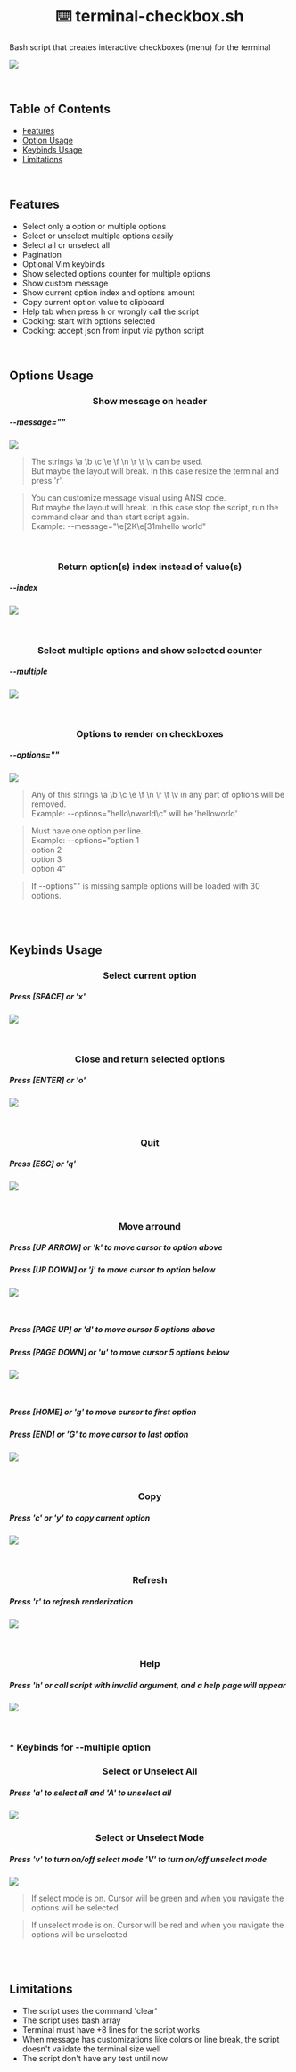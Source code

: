 # <div align="center">⌨️ terminal-checkbox.sh</div>

Bash script that creates interactive checkboxes (menu) for the terminal

![](demo/example.gif)

<br />

## Table of Contents

- [ Features ](#features)
- [ Option Usage ](#options-usage)
- [ Keybinds Usage ](#keybinds-usage)
- [ Limitations ](#limitations)

<br />

## Features

- Select only a option or multiple options
- Select or unselect multiple options easily
- Select all or unselect all
- Pagination
- Optional Vim keybinds
- Show selected options counter for multiple options
- Show custom message
- Show current option index and options amount
- Copy current option value to clipboard
- Help tab when press h or wrongly call the script
- Cooking: start with options selected
- Cooking: accept json from input via python script

<br />

## Options Usage

### <div align="center">Show message on header</div>

##### --message=""

![](demo/message.gif)

> The strings \a \b \c \e \f \n \r \t \v can be used. <br />
> But maybe the layout will break. In this case resize the terminal and press 'r'.

> You can customize message visual using ANSI code. <br />
> But maybe the layout will break. In this case stop the script, run the command clear and than start script again. <br />
> Example: --message="\e[2K\e[31mhello world"

<br />

### <div align="center">Return option(s) index instead of value(s)</div>

##### --index

![](demo/index.gif)

<br />

### <div align="center">Select multiple options and show selected counter</div>

##### --multiple

![](demo/default_and_multiple.gif)

<br />

### <div align="center">Options to render on checkboxes</div>

##### --options=""

![](demo/example.gif)

> Any of this strings \a \b \c \e \f \n \r \t \v in any part of options will be removed. <br />
> Example: --options="hello\nworld\c" will be 'helloworld'

> Must have one option per line. <br />
> Example:
> --options="option 1 <br />
> option 2 <br />
> option 3 <br />
> option 4"

> If --options"" is missing sample options will be loaded with 30 options.

<br />
<br />

## Keybinds Usage

### <div align="center">Select current option</div>

##### Press [SPACE] or 'x'

![](demo/space.gif)

<br />

### <div align="center">Close and return selected options</div>

##### Press [ENTER] or 'o'

![](demo/enter.gif)

<br />

### <div align="center">Quit</div>

##### Press [ESC] or 'q'

![](demo/esc.gif)

<br />

### <div align="center">Move arround</div>

##### Press [UP ARROW] or 'k' to move cursor to option above

##### Press [UP DOWN] or 'j' to move cursor to option below

![](demo/up_down_arrow.gif)

<br />

##### Press [PAGE UP] or 'd' to move cursor 5 options above

##### Press [PAGE DOWN] or 'u' to move cursor 5 options below

![](demo/page_up_down.gif)

<br />

##### Press [HOME] or 'g' to move cursor to first option

##### Press [END] or 'G' to move cursor to last option

![](demo/home_end.gif)

<br />

### <div align="center">Copy</div>

##### Press 'c' or 'y' to copy current option

![](demo/copy.gif)

<br />

### <div align="center">Refresh</div>

##### Press 'r' to refresh renderization

![](demo/refresh.gif)

<br />

### <div align="center">Help</div>

##### Press 'h' or call script with invalid argument, and a help page will appear

![](demo/help.gif)

<br />

### \* Keybinds for --multiple option

### <div align="center">Select or Unselect All</div>

##### Press 'a' to select all and 'A' to unselect all

![](demo/select_unselect_all.gif)

### <div align="center">Select or Unselect Mode</div>

##### Press 'v' to turn on/off select mode 'V' to turn on/off unselect mode

![](demo/select_unselect_mode.gif)

> If select mode is on. Cursor will be green and when you navigate the options will be selected

> If unselect mode is on. Cursor will be red and when you navigate the options will be unselected

<br />
<br />

## Limitations

- The script uses the command 'clear'
- The script uses bash array
- Terminal must have +8 lines for the script works
- When message has customizations like colors or line break, the script doesn't validate the terminal size well
- The script don't have any test until now
